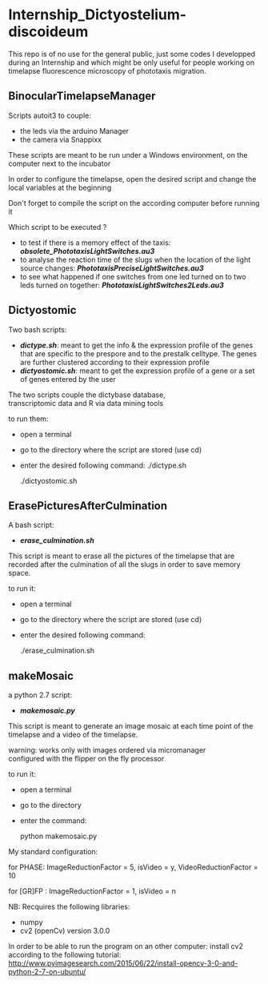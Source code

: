 # Internship_Dictyostelium-discoideum

This repo is of no use for the general public, just some codes I developped during an Internship and
which might be only useful for people working on timelapse fluorescence microscopy of phototaxis migration.

## BinocularTimelapseManager

Scripts autoit3 to couple:

- the leds via the arduino Manager
- the camera via Snappixx

These scripts are meant to be run under a Windows 
environment, on the computer next to the incubator
	
In order to configure the timelapse, open the 
desired script and change the local variables at
the beginning

Don't forget to compile the script on the according
computer before running it

Which script to be executed ?
- to test if there is a memory effect of the taxis:  _**obsolete_PhototaxisLightSwitches.au3**_
- to analyse the reaction time of the slugs when the location of the light source changes: _**PhototaxisPreciseLightSwitches.au3**_
- to see what happened if one switches from one led turned on to two leds turned on together: _**PhototaxisLightSwitches2Leds.au3**_

## Dictyostomic

Two bash scripts:
- _**dictype.sh**_: 
meant to get the info & the expression profile 
of the genes that are specific to the prespore 
and to the prestalk celltype.
The genes are further clustered according to
their expression profile
- _**dictyostomic.sh**_:
meant to get the expression profile of a gene
or a set of genes entered by the user

The two scripts couple the dictybase database, 	
transcriptomic data and R via data mining tools
	 
to run them:

- open a terminal
- go to the directory where the script are stored (use cd)
- enter the desired following command:
   ./dictype.sh
   
   ./dictyostomic.sh

## ErasePicturesAfterCulmination

A bash script:
- _**erase_culmination.sh**_

This script is meant to erase all the pictures 
of the timelapse that are recorded after the culmination
of all the slugs in order to save memory space.

to run it:
- open a terminal
- go to the directory where the script are stored (use cd)
- enter the desired following command:

    ./erase_culmination.sh

## makeMosaic
	
a python 2.7 script:
- _**makemosaic.py**_

This script is meant to generate an image mosaic
at each time point of the timelapse and a video 
of the timelapse.

warning: works only with images ordered via micromanager 	 
configured with the flipper on the fly processor

to run it:
- open a terminal
- go to the directory
- enter the command:

    python makemosaic.py
	
My standard configuration:

for PHASE: ImageReductionFactor = 5, isVideo = y, VideoReductionFactor = 10

for [GR]FP : ImageReductionFactor = 1, isVideo = n

NB: Recquires the following libraries:
- numpy
- cv2 (openCv) version 3.0.0 

In order to be able to run the program on an other computer:
install cv2 according to the following tutorial:
http://www.pyimagesearch.com/2015/06/22/install-opencv-3-0-and-python-2-7-on-ubuntu/
		

